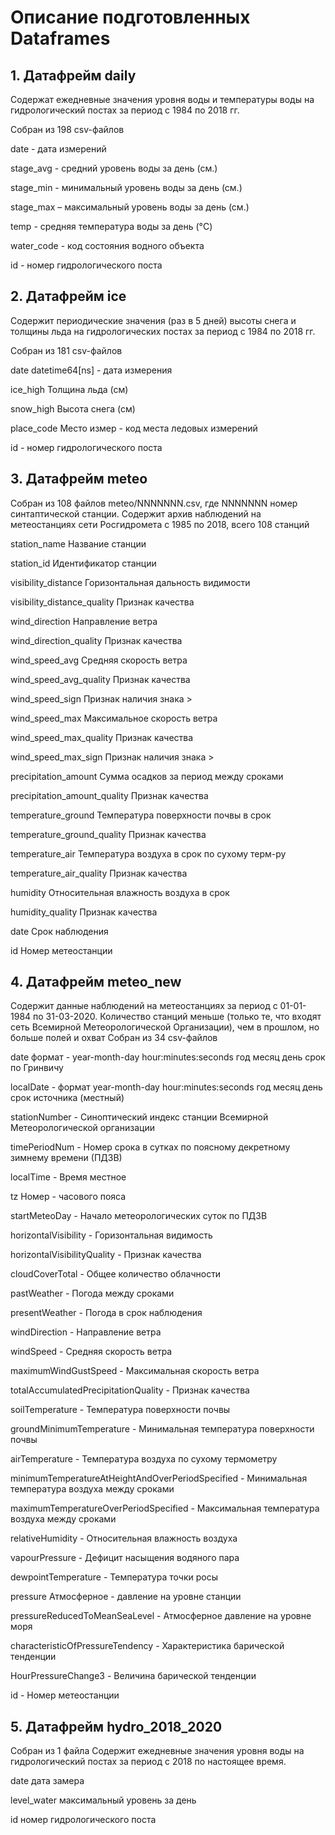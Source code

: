# Описание подготовленных Dataframes

## 1. Датафрейм daily

Содержат ежедневные значения уровня воды и температуры воды на гидрологический постах за период с 1984 по 2018 гг.

Cобран из 198 csv-файлов

date - дата измерений

stage_avg - средний уровень воды за день (см.)

stage_min - минимальный уровень воды за день (см.)

stage_max – максимальный уровень воды за день (см.)

temp - средняя температура воды за день (°C)

water_code - код состояния водного объекта

id - номер гидрологического поста

## 2. Датафрейм ice
Содержит периодические значения (раз в 5 дней) высоты снега и толщины льда на гидрологических постах за период с 1984 по 2018 гг.

Cобран из 181 csv-файлов

date datetime64[ns] - дата измерения

ice_high Толщина льда (см)

snow_high Высота снега (см)

place_code Место измер - код места ледовых измерений

id - номер гидрологического поста

## 3. Датафрейм meteo  
Cобран из 108 файлов meteo/NNNNNNN.csv, где NNNNNNN номер синтаптической станции. Cодержит архив наблюдений на метеостанциях сети Росгидромета с 1985 по 2018, всего 108 станций  

station_name Название станции 

station_id Идентификатор станции   

visibility_distance Горизонтальная дальность видимости  

visibility_distance_quality Признак качества  

wind_direction Направление ветра  

wind_direction_quality Признак качества  

wind_speed_avg Средняя скорость ветра  

wind_speed_avg_quality Признак качества  

wind_speed_sign Признак наличия знака >  

wind_speed_max Максимальное скорость ветра  

wind_speed_max_quality Признак качества  

wind_speed_max_sign Признак наличия знака >  

precipitation_amount Сумма осадков за период между сроками  

precipitation_amount_quality Признак качества  

temperature_ground Температура поверхности почвы в срок  

temperature_ground_quality Признак качества  

temperature_air Температура воздуха в срок по сухому терм-ру  

temperature_air_quality Признак качества  

humidity Относительная влажность воздуха в срок  

humidity_quality Признак качества  

date Срок наблюдения  

id Номер метеостанции

## 4. Датафрейм meteo_new
Содержит данные наблюдений на метеостанциях за период с 01-01-1984 по 31-03-2020. Количество станций меньше (только те, что входят сеть Всемирной Метеорологической Организации), чем в прошлом, но больше полей и охват
Cобран из 34 csv-файлов

date формат - year-month-day hour:minutes:seconds год месяц день срок по Гринвичу

localDate - формат year-month-day hour:minutes:seconds год месяц день срок источника (местный)

stationNumber - Синоптический индекс станции Всемирной Метеорологической организации

timePeriodNum - Номер срока в сутках по поясному декретному зимнему времени (ПДЗВ)

localTime - Время местное

tz Номер - часового пояса

startMeteoDay - Начало метеорологических суток по ПДЗВ

horizontalVisibility - Горизонтальная видимость

horizontalVisibilityQuality - Признак качества

cloudCoverTotal - Общее количество облачности

pastWeather - Погода между сроками

presentWeather - Погода в срок наблюдения

windDirection - Направление ветра

windSpeed - Средняя скорость ветра

maximumWindGustSpeed - Максимальная скорость ветра

totalAccumulatedPrecipitationQuality - Признак качества

soilTemperature - Температура поверхности почвы

groundMinimumTemperature - Минимальная температура поверхности почвы

airTemperature - Температура воздуха по сухому термометру

minimumTemperatureAtHeightAndOverPeriodSpecified - Минимальная температура 
воздуха между сроками

maximumTemperatureOverPeriodSpecified - Максимальная температура воздуха между сроками

relativeHumidity - Относительная влажность воздуха

vapourPressure - Дефицит насыщения водяного пара

dewpointTemperature - Температура точки росы

pressure Атмосферное - давление на уровне станции

pressureReducedToMeanSeaLevel - Атмосферное давление на уровне моря

characteristicOfPressureTendency - Характеристика барической тенденции

HourPressureChange3 - Величина барической тенденции

id - Номер метеостанции

## 5. Датафрейм hydro_2018_2020  
Cобран из 1 файла Содержит ежедневные значения уровня воды на гидрологический постах за период с 2018 по настоящее время.

date дата замера

level_water максимальный уровень за день

id номер гидрологического поста